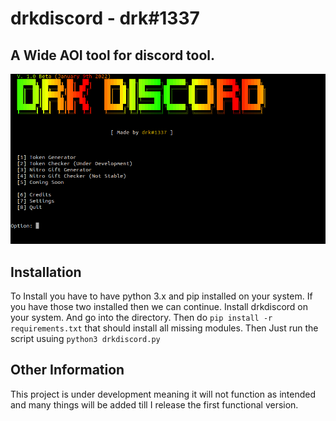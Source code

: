 # drkdiscord - drk#1337
## A Wide AOI tool for discord tool.

![Preview](/assets/preview.png)

## Installation
To Install you have to have python 3.x and pip installed on your system. If you have those two installed then we can continue.
Install drkdiscord on your system. And go into the directory. Then do ```pip install -r requirements.txt``` that should install all missing modules.
Then Just run the script usuing ```python3 drkdiscord.py```

## Other Information
This project is under development meaning it will not function as intended and many things will be added till I release the first functional version.
